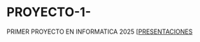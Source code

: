 # PROYECTO-1-
PRIMER PROYECTO EN INFORMATICA 2025
[[PRESENTACIONES](https://gamma.app/docs/ANALISIS-DE-12-MESES-idy6zwft5fnzrqp)
